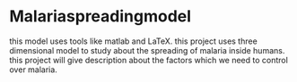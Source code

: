 # Malariaspreadingmodel
this model uses tools like matlab and LaTeX.
this  project uses three dimensional model to study about the spreading of malaria inside humans.
this project will give description about the factors which we need to control over malaria.

